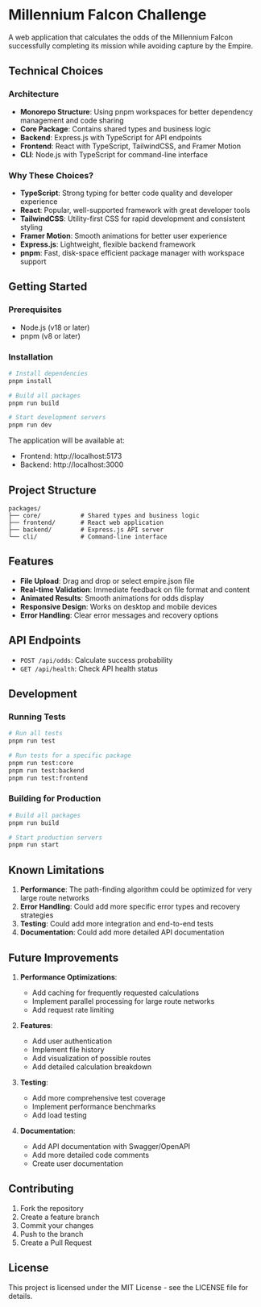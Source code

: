 # Millennium Falcon Challenge

A web application that calculates the odds of the Millennium Falcon successfully completing its mission while avoiding capture by the Empire.

## Technical Choices

### Architecture
- **Monorepo Structure**: Using pnpm workspaces for better dependency management and code sharing
- **Core Package**: Contains shared types and business logic
- **Backend**: Express.js with TypeScript for API endpoints
- **Frontend**: React with TypeScript, TailwindCSS, and Framer Motion
- **CLI**: Node.js with TypeScript for command-line interface

### Why These Choices?
- **TypeScript**: Strong typing for better code quality and developer experience
- **React**: Popular, well-supported framework with great developer tools
- **TailwindCSS**: Utility-first CSS for rapid development and consistent styling
- **Framer Motion**: Smooth animations for better user experience
- **Express.js**: Lightweight, flexible backend framework
- **pnpm**: Fast, disk-space efficient package manager with workspace support

## Getting Started

### Prerequisites
- Node.js (v18 or later)
- pnpm (v8 or later)

### Installation
```bash
# Install dependencies
pnpm install

# Build all packages
pnpm run build

# Start development servers
pnpm run dev
```

The application will be available at:
- Frontend: http://localhost:5173
- Backend: http://localhost:3000

## Project Structure

```
packages/
├── core/           # Shared types and business logic
├── frontend/       # React web application
├── backend/        # Express.js API server
└── cli/            # Command-line interface
```

## Features

- **File Upload**: Drag and drop or select empire.json file
- **Real-time Validation**: Immediate feedback on file format and content
- **Animated Results**: Smooth animations for odds display
- **Responsive Design**: Works on desktop and mobile devices
- **Error Handling**: Clear error messages and recovery options

## API Endpoints

- `POST /api/odds`: Calculate success probability
- `GET /api/health`: Check API health status

## Development

### Running Tests
```bash
# Run all tests
pnpm run test

# Run tests for a specific package
pnpm run test:core
pnpm run test:backend
pnpm run test:frontend
```

### Building for Production
```bash
# Build all packages
pnpm run build

# Start production servers
pnpm run start
```

## Known Limitations

1. **Performance**: The path-finding algorithm could be optimized for very large route networks
2. **Error Handling**: Could add more specific error types and recovery strategies
3. **Testing**: Could add more integration and end-to-end tests
4. **Documentation**: Could add more detailed API documentation

## Future Improvements

1. **Performance Optimizations**:
   - Add caching for frequently requested calculations
   - Implement parallel processing for large route networks
   - Add request rate limiting

2. **Features**:
   - Add user authentication
   - Implement file history
   - Add visualization of possible routes
   - Add detailed calculation breakdown

3. **Testing**:
   - Add more comprehensive test coverage
   - Implement performance benchmarks
   - Add load testing

4. **Documentation**:
   - Add API documentation with Swagger/OpenAPI
   - Add more detailed code comments
   - Create user documentation

## Contributing

1. Fork the repository
2. Create a feature branch
3. Commit your changes
4. Push to the branch
5. Create a Pull Request

## License

This project is licensed under the MIT License - see the LICENSE file for details.
